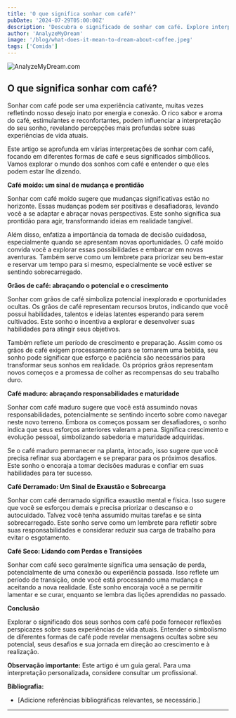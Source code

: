 ```yaml
---
title: 'O que significa sonhar com café?'
pubDate: '2024-07-29T05:00:00Z'
description: 'Descubra o significado de sonhar com café. Explore interpretações relacionadas a café moído, café em grão, café maduro e muito mais.'
author: 'AnalyzeMyDream'
image: '/blog/what-does-it-mean-to-dream-about-coffee.jpeg'
tags: ['Comida']
---
```


![AnalyzeMyDream.com](/blog/what-does-it-mean-to-dream-about-coffee.jpeg)

## O que significa sonhar com café?

Sonhar com café pode ser uma experiência cativante, muitas vezes refletindo nosso desejo inato por energia e conexão. O rico sabor e aroma do café, estimulantes e reconfortantes, podem influenciar a interpretação do seu sonho, revelando percepções mais profundas sobre suas experiências de vida atuais.

Este artigo se aprofunda em várias interpretações de sonhar com café, focando em diferentes formas de café e seus significados simbólicos. Vamos explorar o mundo dos sonhos com café e entender o que eles podem estar lhe dizendo. 

**Café moído: um sinal de mudança e prontidão**

Sonhar com café moído sugere que mudanças significativas estão no horizonte. Essas mudanças podem ser positivas e desafiadoras, levando você a se adaptar e abraçar novas perspectivas. Este sonho significa sua prontidão para agir, transformando ideias em realidade tangível. 

Além disso, enfatiza a importância da tomada de decisão cuidadosa, especialmente quando se apresentam novas oportunidades. O café moído convida você a explorar essas possibilidades e embarcar em novas aventuras. Também serve como um lembrete para priorizar seu bem-estar e reservar um tempo para si mesmo, especialmente se você estiver se sentindo sobrecarregado.

**Grãos de café: abraçando o potencial e o crescimento**

Sonhar com grãos de café simboliza potencial inexplorado e oportunidades ocultas. Os grãos de café representam recursos brutos, indicando que você possui habilidades, talentos e ideias latentes esperando para serem cultivados. Este sonho o incentiva a explorar e desenvolver suas habilidades para atingir seus objetivos.

Também reflete um período de crescimento e preparação. Assim como os grãos de café exigem processamento para se tornarem uma bebida, seu sonho pode significar que esforço e paciência são necessários para transformar seus sonhos em realidade. Os próprios grãos representam novos começos e a promessa de colher as recompensas do seu trabalho duro.

**Café maduro: abraçando responsabilidades e maturidade**

Sonhar com café maduro sugere que você está assumindo novas responsabilidades, potencialmente se sentindo incerto sobre como navegar neste novo terreno. Embora os começos possam ser desafiadores, o sonho indica que seus esforços anteriores valeram a pena. Significa crescimento e evolução pessoal, simbolizando sabedoria e maturidade adquiridas.

Se o café maduro permanecer na planta, intocado, isso sugere que você precisa refinar sua abordagem e se preparar para os próximos desafios. Este sonho o encoraja a tomar decisões maduras e confiar em suas habilidades para ter sucesso.

**Café Derramado: Um Sinal de Exaustão e Sobrecarga**

Sonhar com café derramado significa exaustão mental e física. Isso sugere que você se esforçou demais e precisa priorizar o descanso e o autocuidado. Talvez você tenha assumido muitas tarefas e se sinta sobrecarregado. Este sonho serve como um lembrete para refletir sobre suas responsabilidades e considerar reduzir sua carga de trabalho para evitar o esgotamento. 

**Café Seco: Lidando com Perdas e Transições**

Sonhar com café seco geralmente significa uma sensação de perda, potencialmente de uma conexão ou experiência passada. Isso reflete um período de transição, onde você está processando uma mudança e aceitando a nova realidade. Este sonho encoraja você a se permitir lamentar e se curar, enquanto se lembra das lições aprendidas no passado.

**Conclusão**

Explorar o significado dos seus sonhos com café pode fornecer reflexões perspicazes sobre suas experiências de vida atuais. Entender o simbolismo de diferentes formas de café pode revelar mensagens ocultas sobre seu potencial, seus desafios e sua jornada em direção ao crescimento e à realização.

**Observação importante:** Este artigo é um guia geral. Para uma interpretação personalizada, considere consultar um profissional.

**Bibliografia:**

* [Adicione referências bibliográficas relevantes, se necessário.] 
---
